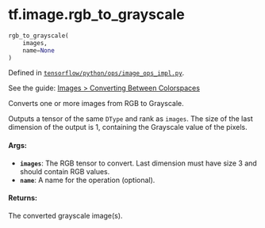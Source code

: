 <div itemscope itemtype="http://developers.google.com/ReferenceObject">
<meta itemprop="name" content="tf.image.rgb_to_grayscale" />
</div>

# tf.image.rgb_to_grayscale

``` python
rgb_to_grayscale(
    images,
    name=None
)
```



Defined in [`tensorflow/python/ops/image_ops_impl.py`](https://www.tensorflow.org/code/tensorflow/python/ops/image_ops_impl.py).

See the guide: [Images > Converting Between Colorspaces](../../../../api_guides/python/image.md#Converting_Between_Colorspaces)

Converts one or more images from RGB to Grayscale.

Outputs a tensor of the same `DType` and rank as `images`.  The size of the
last dimension of the output is 1, containing the Grayscale value of the
pixels.

#### Args:

* <b>`images`</b>: The RGB tensor to convert. Last dimension must have size 3 and
    should contain RGB values.
* <b>`name`</b>: A name for the operation (optional).


#### Returns:

The converted grayscale image(s).